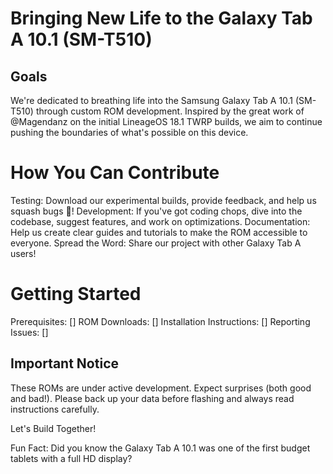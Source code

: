 # Bringing New Life to the Galaxy Tab A 10.1 (SM-T510)
## Goals

We're dedicated to breathing life into the Samsung Galaxy Tab A 10.1 (SM-T510) through custom ROM development. Inspired by the great work of @Magendanz on the initial LineageOS 18.1 TWRP builds, we aim to continue pushing the boundaries of what's possible on this device.

# How You Can Contribute

Testing: Download our experimental builds, provide feedback, and help us squash bugs 🐛!
Development: If you've got coding chops, dive into the codebase, suggest features, and work on optimizations.
Documentation: Help us create clear guides and tutorials to make the ROM accessible to everyone.
Spread the Word: Share our project with other Galaxy Tab A users!

# Getting Started

Prerequisites: []
ROM Downloads: []
Installation Instructions: []
Reporting Issues: []

## Important Notice

These ROMs are under active development. Expect surprises (both good and bad!).  Please back up your data before flashing and always read instructions carefully.

Let's Build Together!


Fun Fact: Did you know the Galaxy Tab A 10.1 was one of the first budget tablets with a full HD display? 
